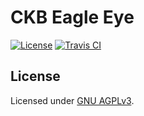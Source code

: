# CKB Eagle Eye

[![License]](#license)
[![Travis CI]](https://travis-ci.com/yangby-cryptape/ckb-eagle-eye)

[License]: https://img.shields.io/github/license/yangby-cryptape/ckb-eagle-eye.svg
[Travis CI]: https://img.shields.io/travis/com/yangby-cryptape/ckb-eagle-eye.svg

## License

Licensed under [GNU AGPLv3].

[GNU AGPLv3]: LICENSE
